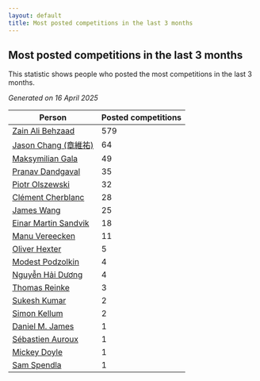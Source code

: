 ```yaml
---
layout: default
title: Most posted competitions in the last 3 months
---
```

## Most posted competitions in the last 3 months
This statistic shows people who posted the most competitions in the last 3 months.

*Generated on 16 April 2025*

| Person | Posted competitions |
| --- | --- |
| [Zain Ali Behzaad](https://www.worldcubeassociation.org/persons/2019BEHZ01) | 579 |
| [Jason Chang (章維祐)](https://www.worldcubeassociation.org/persons/2023CHAN15) | 64 |
| [Maksymilian Gala](https://www.worldcubeassociation.org/persons/2022GALA01) | 49 |
| [Pranav Dandgaval](https://www.worldcubeassociation.org/persons/2017DAND01) | 35 |
| [Piotr Olszewski](https://www.worldcubeassociation.org/persons/2013OLSZ02) | 32 |
| [Clément Cherblanc](https://www.worldcubeassociation.org/persons/2014CHER05) | 28 |
| [James Wang](https://www.worldcubeassociation.org/persons/2015WANG87) | 25 |
| [Einar Martin Sandvik](https://www.worldcubeassociation.org/persons/2018SAND22) | 18 |
| [Manu Vereecken](https://www.worldcubeassociation.org/persons/2010VERE01) | 11 |
| [Oliver Hexter](https://www.worldcubeassociation.org/persons/2022HEXT01) | 5 |
| [Modest Podzolkin](https://www.worldcubeassociation.org/persons/2017PODZ01) | 4 |
| [Nguyễn Hải Dương](https://www.worldcubeassociation.org/persons/2018DUON07) | 4 |
| [Thomas Reinke](https://www.worldcubeassociation.org/persons/2018REIN04) | 3 |
| [Sukesh Kumar](https://www.worldcubeassociation.org/persons/2017KUMA30) | 2 |
| [Simon Kellum](https://www.worldcubeassociation.org/persons/2016KELL12) | 2 |
| [Daniel M. James](https://www.worldcubeassociation.org/persons/2012JAME04) | 1 |
| [Sébastien Auroux](https://www.worldcubeassociation.org/persons/2008AURO01) | 1 |
| [Mickey Doyle](https://www.worldcubeassociation.org/persons/2021DOYL02) | 1 |
| [Sam Spendla](https://www.worldcubeassociation.org/persons/2015SPEN01) | 1 |
